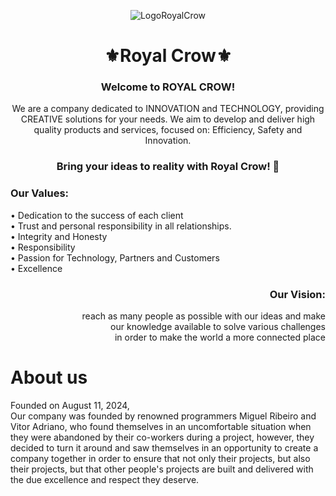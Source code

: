 

<p align="center">
  <img src="https://github.com/user-attachments/assets/4053be3a-33b8-4379-a0a2-1808909e9619" alt="LogoRoyalCrow" />
</p>
<h1 align="center">⚜Royal Crow⚜</h1>

<h3 align="center">Welcome to ROYAL CROW!</h3>
<p align="center">We are a company dedicated to INNOVATION and TECHNOLOGY, providing CREATIVE solutions for your needs. We aim to develop and deliver high quality products and services, focused on: Efficiency, Safety and Innovation.</p>

<h3 align="center">Bring your ideas to reality with Royal Crow! 👑</h3> 

<h3 align="left">
 Our Values: 
</h3>
<p align="left">• Dedication to the success of each client<br>• Trust and personal responsibility in all relationships.<br>• Integrity and Honesty<br>• Responsibility<br>• Passion for Technology, Partners and Customers<br>• Excellence</p>

<h3 align="right">
  Our Vision:
</h3>
<p align="right">reach as many people as possible with our ideas and make<br> our knowledge available to solve various challenges<br> in order to make the world a more connected place</p>

# About us
 Founded on August 11, 2024, <br>
 Our company was founded by renowned programmers Miguel Ribeiro and Vitor Adriano, who found themselves in an uncomfortable situation when they were abandoned by their co-workers during a project, however, they decided to turn it around and saw themselves in an opportunity to create a company together in order to ensure that not only their projects, but also their projects,  but that other people's projects are built and delivered with the due excellence and respect they deserve.
